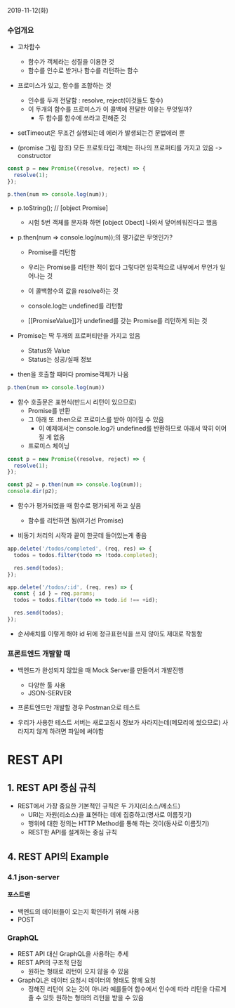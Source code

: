 2019-11-12(화)

### 수업개요

- 고차함수
  - 함수가 객체라는 성질을 이용한 것
  - 함수를 인수로 받거나 함수를 리턴하는 함수
- 프로미스가 있고, 함수를 조합하는 것
  - 인수를 두개 전달함 : resolve, reject(이것들도 함수)
  - 이 두개의 함수를 프로미스가 이 콜백에 전달한 이유는 무엇일까?
    - 두 함수를 함수에 쓰라고 전해준 것

- setTimeout은 무조건 실행되는데 에러가 발생되는건 문법에러 뿐

- (promise 그림 참조) 모든 프로토타입 객체는 하나의 프로퍼티를 가지고 있음 -> constructor

```javascript
const p = new Promise((resolve, reject) => {
  resolve(1);
});

p.then(num => console.log(num));
```

- p.toString(); // [object Promise]
  - 시험 5번 객체를 문자화 하면 [object Obect] 나와서 덮어씌워진다고 했음

- p.then(num => console.log(num));의 평가값은 무엇인가?

  - Promise를 리턴함
  - 우리는 Promise를 리턴한 적이 없다 그렇다면 암묵적으로 내부에서 무언가 일어나는 것

  - 이 콜백함수의 값을 resolve하는 것

  - console.log는 undefined를 리턴함
  - [[PromiseValue]]가 undefined를 갖는 Promise를 리턴하게 되는 것

- Promise는 딱 두개의 프로퍼티만을 가지고 있음

  - Status와 Value
  - Status는 성공/실패 정보

- then을 호출할 때마다 promise객체가 나옴

```javascript
p.then(num => console.log(num))
```

- 함수 호출문은 표현식(반드시 리턴이 있으므로)
  - Promise를 반환
  - 그 아래 또 .then으로 프로미스를 받아 이어질 수 있음
    - 이 예제에서는 console.log가 undefined를 반환하므로 아래서 딱히 이어질 게 없음
  - 프로미스 체이닝

```javascript
const p = new Promise((resolve, reject) => {
  resolve(1);
});

const p2 = p.then(num => console.log(num));
console.dir(p2);
```

- 함수가 평가되었을 때 함수로 평가되게 하고 싶음
  - 함수를 리턴하면 됨(여기선 Promise)

- 비동기 처리의 시작과 끝이 한곳데 들어있는게 좋음

```javascript
app.delete('/todos/completed', (req, res) => {
  todos = todos.filter(todo => !todo.completed);

  res.send(todos);
});

app.delete('/todos/:id', (req, res) => {
  const { id } = req.params;
  todos = todos.filter(todo => todo.id !== +id);

  res.send(todos);
});
```

- 순서배치를 이렇게 해야 id 뒤에 정규표현식을 쓰지 않아도 제대로 작동함



### 프론트엔드 개발할 때

- 백엔드가 완성되지 않았을 때 Mock Server를 만들어서 개발진행
  - 다양한 툴 사용
  - JSON-SERVER
- 프론트엔드만 개발할 경우 Postman으로 테스트

- 우리가 사용한 테스트 서버는 새로고침시 정보가 사라지는데(메모리에 썼으므로) 사라지지 않게 하려면 파일에 써야함

# REST API

## 1. REST API 중심 규칙

- REST에서 가장 중요한 기본적인 규칙은 두 가지(리소스/메소드)
  - URI는 자원(리소스)을 표현하는 데에 집중하고(명사로 이름짓기)
  - 행위에 대한 정의는 HTTP Method를 통해 하는 것이(동사로 이름짓기)
  - REST한 API를 설계하는 중심 규칙

## 4. REST API의 Example

### 4.1 json-server

#### 포스트맨

- 백엔드의 데이터들이 오는지 확인하기 위해 사용
- POST

### GraphQL

- REST API 대신 GraphQL을 사용하는 추세
- REST API의 구조적 단점
  - 원하는 형태로 리턴이 오지 않을 수 있음
- GraphQL은 데이터 요청시 데이터의 형태도 함께 요청
  - 정해진 리턴이 오는 것이 아니라 예를들어 함수에서 인수에 따라 리턴을 다르게 줄 수 있듯 원하는 형태의 리턴을 받을 수 있음

